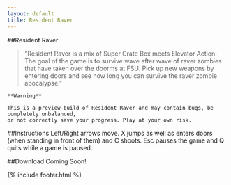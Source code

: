 ```yaml
---
layout: default
title: Resident Raver
---
```


<link href="styles.css" rel="stylesheet" type="text/css">

<script src='game.min.js'></script>

##Resident Raver

>"Resident Raver is a mix of Super Crate Box meets Elevator Action. The goal of the game is to survive wave after wave of raver zombies that have taken over the doorms at FSU. Pick up new weapons by entering doors and see how long you can survive the raver zombie apocalypse."

    **Warning**

    This is a preview build of Resident Raver and may contain bugs, be completely unbalanced,
    or not correctly save your progress. Play at your own risk.
<div style="margin-left:25px">
<div id="game-container">
    <canvas id="canvas"></canvas>
    <div id="controls">
        <div class="button" id="buttonLeft"></div>
        <div class="button" id="buttonRight"></div>
        <div class="button" id="buttonShoot"></div>
        <div class="button" id="buttonJump"></div>
    </div>
</div>
</div>
##Instructions
Left/Right arrows move. X jumps as well as enters doors (when standing in front of them) and C shoots. Esc pauses the game and Q quits while a game is paused.

##Download
Coming Soon!

{% include footer.html %}
